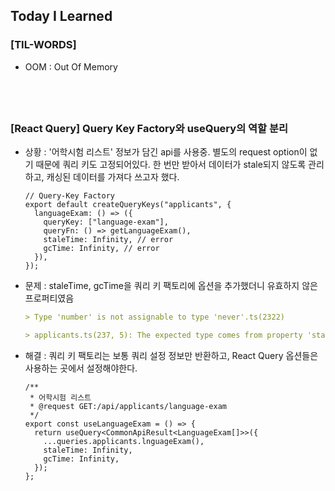 ## Today I Learned

### [TIL-WORDS]

- OOM : Out Of Memory

## <br />

### [React Query] Query Key Factory와 useQuery의 역할 분리

- 상황 : '어학시험 리스트' 정보가 담긴 api를 사용중. 별도의 request option이 없기 때문에 쿼리 키도 고정되어있다. 한 번만 받아서 데이터가 stale되지 않도록 관리하고, 캐싱된 데이터를 가져다 쓰고자 했다.

  ```tsx
  // Query-Key Factory
  export default createQueryKeys("applicants", {
    languageExam: () => ({
      queryKey: ["language-exam"],
      queryFn: () => getLanguageExam(),
      staleTime: Infinity, // error
      gcTime: Infinity, // error
    }),
  });
  ```

- 문제 : staleTime, gcTime을 쿼리 키 팩토리에 옵션을 추가했더니 유효하지 않은 프로퍼티였음

  ```markdown
  > Type 'number' is not assignable to type 'never'.ts(2322)

  > applicants.ts(237, 5): The expected type comes from property 'staleTime' which is declared here on type '{ queryKey: [string]; queryFn: () => Promise<any>; staleTime: never; gcTime: never; }'
  ```

- 해결 : 쿼리 키 팩토리는 보통 쿼리 설정 정보만 반환하고, React Query 옵션들은 사용하는 곳에서 설정해야한다.

  ```tsx
  /**
   * 어학시험 리스트
   * @request GET:/api/applicants/language-exam
   */
  export const useLanguageExam = () => {
    return useQuery<CommonApiResult<LanguageExam[]>>({
      ...queries.applicants.lnguageExam(),
      staleTime: Infinity,
      gcTime: Infinity,
    });
  };
  ```
